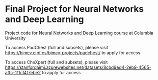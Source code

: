 # Final Project for Neural Networks and Deep Learning

Project code for Neural Networks and Deep Learning course at Columbia University

To access PadChest (full and subsets), please visit https://bimcv.cipf.es/bimcv-projects/padchest/ to apply for access

To access CheXpert (full and subsets), please visit https://stanfordaimi.azurewebsites.net/datasets/8cbd9ed4-2eb9-4565-affc-111cf4f7ebe2 to apply for access
